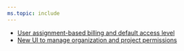 ```yaml
---
ms.topic: include
---
```


* [User assignment-based billing and default access level](#user-assignment-based-billing-and-default-access-level)
* [New UI to manage organization and project permissions](#new-ui-to-manage-organization-and-project-permissions)
